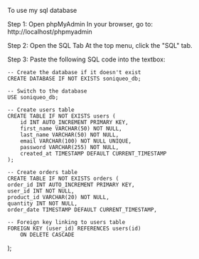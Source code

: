 To use my sql database

Step 1:
    Open phpMyAdmin
    In your browser, go to:
    http://localhost/phpmyadmin

Step 2:
    Open the SQL Tab
    At the top menu, click the "SQL" tab.

Step 3:
    Paste the following SQL code into the textbox:

    -- Create the database if it doesn't exist
    CREATE DATABASE IF NOT EXISTS soniqueo_db;

    -- Switch to the database
    USE soniqueo_db;

    -- Create users table
    CREATE TABLE IF NOT EXISTS users (
        id INT AUTO_INCREMENT PRIMARY KEY,
        first_name VARCHAR(50) NOT NULL,
        last_name VARCHAR(50) NOT NULL,
        email VARCHAR(100) NOT NULL UNIQUE,
        password VARCHAR(255) NOT NULL,
        created_at TIMESTAMP DEFAULT CURRENT_TIMESTAMP
    );

    -- Create orders table
    CREATE TABLE IF NOT EXISTS orders (
    order_id INT AUTO_INCREMENT PRIMARY KEY,
    user_id INT NOT NULL,
    product_id VARCHAR(20) NOT NULL,
    quantity INT NOT NULL,
    order_date TIMESTAMP DEFAULT CURRENT_TIMESTAMP,

    -- Foreign key linking to users table
    FOREIGN KEY (user_id) REFERENCES users(id)
        ON DELETE CASCADE
);
